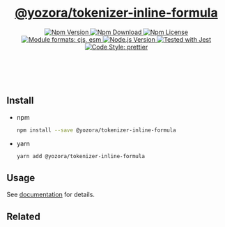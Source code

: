 <header>
  <h1 align="center">
    <a href="https://github.com/guanghechen/yozora/tree/master/tokenizers/inline-formula#readme">@yozora/tokenizer-inline-formula</a>
  </h1>
  <div align="center">
    <a href="https://www.npmjs.com/package/@yozora/tokenizer-inline-formula">
      <img
        alt="Npm Version"
        src="https://img.shields.io/npm/v/@yozora/tokenizer-inline-formula.svg"
      />
    </a>
    <a href="https://www.npmjs.com/package/@yozora/tokenizer-inline-formula">
      <img
        alt="Npm Download"
        src="https://img.shields.io/npm/dm/@yozora/tokenizer-inline-formula.svg"
      />
    </a>
    <a href="https://www.npmjs.com/package/@yozora/tokenizer-inline-formula">
      <img
        alt="Npm License"
        src="https://img.shields.io/npm/l/@yozora/tokenizer-inline-formula.svg"
      />
    </a>
    <a href="#install">
      <img
        alt="Module formats: cjs, esm"
        src="https://img.shields.io/badge/module_formats-cjs%2C%20esm-green.svg"
      />
    </a>
    <a href="https://github.com/nodejs/node">
      <img
        alt="Node.js Version"
        src="https://img.shields.io/node/v/@yozora/tokenizer-inline-formula"
      />
    </a>
    <a href="https://github.com/facebook/jest">
      <img
        alt="Tested with Jest"
        src="https://img.shields.io/badge/tested_with-jest-9c465e.svg"
      />
    </a>
    <a href="https://github.com/prettier/prettier">
      <img
        alt="Code Style: prettier"
        src="https://img.shields.io/badge/code_style-prettier-ff69b4.svg?style=flat-square"
      />
    </a>
  </div>
</header>
<br/>

## Install

* npm

  ```bash
  npm install --save @yozora/tokenizer-inline-formula
  ```

* yarn

  ```bash
  yarn add @yozora/tokenizer-inline-formula
  ```

## Usage

See [documentation][docpage] for details.

## Related

[homepage]: https://github.com/guanghechen/yozora/tree/master/tokenizers/inline-formula#readme
[docpage]: https://yozora.guanghechen.com/docs/package/tokenizer-inline-formula
